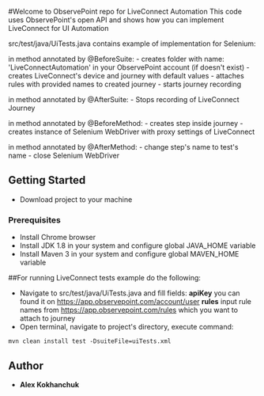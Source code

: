 #Welcome to ObservePoint repo for LiveConnect Automation
This code uses ObservePoint's open API and shows how you can implement LiveConnect for UI Automation

src/test/java/UiTests.java contains example of implementation for Selenium:

in method annotated by @BeforeSuite:
    - creates folder with name: 'LiveConnectAutomation' in your ObservePoint account (if doesn't exist)
    - creates LiveConnect's device and journey with default values
    - attaches rules with provided names to created journey
    - starts journey recording

in method annotated by @AfterSuite:
    - Stops recording of LiveConnect Journey

in method annotated by @BeforeMethod:
    - creates step inside journey
    - creates instance of Selenium WebDriver with proxy settings of LiveConnect

in method annotated by @AfterMethod:
    - change step's name to test's name
    - close Selenium WebDriver


## Getting Started
- Download project to your machine

### Prerequisites
- Install Chrome browser
- Install JDK 1.8 in your system and configure global JAVA_HOME variable
- Install Maven 3 in your system and configure global MAVEN_HOME variable

##For running LiveConnect tests example do the following:
- Navigate to src/test/java/UiTests.java and fill fields:
    **apiKey** you can found it on https://app.observepoint.com/account/user
    **rules** input rule names from https://app.observepoint.com/rules which you want to attach to journey
- Open terminal, navigate to project's directory, execute command:
```
mvn clean install test -DsuiteFile=uiTests.xml
```

## Author
* **Alex Kokhanchuk**